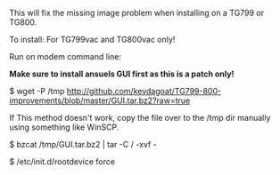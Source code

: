 This will fix the missing image problem when installing on a TG799 or TG800.

To install:
For TG799vac and TG800vac only!

Run on modem command line:

<b>Make sure to install ansuels GUI first as this is a patch only!</b>

$ wget -P /tmp http://github.com/kevdagoat/TG799-800-improvements/blob/master/GUI.tar.bz2?raw=true 

If This method doesn't work, copy the file over to the /tmp dir manually using something like WinSCP.

$ bzcat /tmp/GUI.tar.bz2 | tar -C / -xvf -

$ /etc/init.d/rootdevice force
